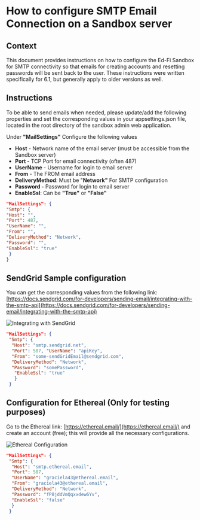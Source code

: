 # How to configure SMTP Email Connection on a Sandbox server

## Context

This document provides instructions on how to configure the Ed-Fi Sandbox for SMTP connectivity so that emails for creating accounts and resetting passwords will be sent back to the user.
These instructions were written specifically for 6.1, but generally apply to older versions as well.

## Instructions

To be able to send emails when needed, please update/add the following properties and set the corresponding values in your appsettings.json file, located in the root directory of the sandbox admin web application.

Under **"MailSettings"** Configure the following values

* **Host** - Network name of the email server (must be accessible from the Sandbox server)
* **Port -** TCP Port for email connectivity (often 487)
* **UserName** \- Username for login to email server
* **From** - The FROM email address
* **DeliveryMethod**: Must be "**Network"** For SMTP configuration
* **Password -** Password for login to email server
* **EnableSsl**: Can be **"True"** or **"False"**

```json
"MailSettings": {
"Smtp": {
"Host": "",
"Port": 487,
"UserName": "",
"From": "",
"DeliveryMethod": "Network",
"Password": "",
"EnableSsl": "true"
 }
}
```

## SendGrid Sample configuration

You can get the corresponding values from the following link: [https://docs.sendgrid.com/for-developers/sending-email/integrating-with-the-smtp-api](https://docs.sendgrid.com/for-developers/sending-email/integrating-with-the-smtp-api)

![Integrating with SendGrid](https://edfidocs.blob.core.windows.net/$web/img/edfi-exchange/guides/sendgrid-smtp.png)

```json
"MailSettings": {
 "Smtp": {
  "Host": "smtp.sendgrid.net",
  "Port": 587, "UserName": "apiKey",
  "From": "some-sendGridEmail@sendgrid.com",
  "DeliveryMethod": "Network",
  "Password": "somePassword",
   "EnableSsl": "true"
   }
 }
```

## Configuration for Ethereal (Only for testing purposes)

Go to the Ethereal link: [https://ethereal.email/](https://ethereal.email/) and create an account (free); this will provide all the necessary configurations.

![Ethereal Configuration](https://edfidocs.blob.core.windows.net/$web/img/edfi-exchange/guides/ethereal.png)

```json
"MailSettings": {
 "Smtp": {
  "Host": "smtp.ethereal.email",
  "Port": 587,
  "UserName": "graciela43@ethereal.email",
  "From": "graciela43@ethereal.email",
  "DeliveryMethod": "Network",
  "Password": "fP8jddVmQqxxdew6Yv",
  "EnableSsl": "false"
  }
 }
```
